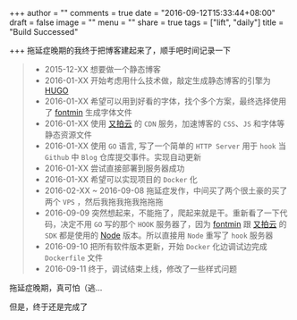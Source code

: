 +++
author = ""
comments = true
date = "2016-09-12T15:33:44+08:00"
draft = false
image = ""
menu = ""
share = true
tags = ["lift", "daily"]
title = "Build Successed"

+++
拖延症晚期的我终于把博客建起来了，顺手吧时间记录一下

 
> * 2015-12-XX 想要做一个静态博客
> * 2016-01-XX 开始考虑用什么技术做，敲定生成静态博客的引擎为 [HUGO](http://gohugo.io)
> * 2016-01-XX 希望可以用到好看的字体，找个多个方案，最终选择使用了 [fontmin](http://ecomfe.github.io/fontmin/) 生成字体文件
> * 2016-01-XX 使用 [又拍云](https://www.upyun.com/index.html) 的 `CDN` 服务，加速博客的 `CSS`、`JS` 和字体等静态资源文件
> * 2016-01-XX 使用 `GO` 语言,  写了一个简单的 `HTTP Server` 用于 `hook` 当 `Github` 中 `Blog` 仓库提交事件。实现自动更新
> * 2016-01-XX 尝试直接部署到服务器成功
> * 2016-01-XX 希望可以实现项目的 `Docker` 化
> * 2016-02-XX ~ 2016-09-08 拖延症发作，中间买了两个很土豪的买了两个 `VPS` ，然后我拖我拖我拖拖拖
> * 2016-09-09 突然想起来，不能拖了，爬起来就是干。重新看了一下代码，决定不用 `GO` 写的那个 `HOOK` 服务器了，因为 [fontmin](http://ecomfe.github.io/fontmin/)  跟 
[又拍云](https://www.upyun.com/index.html) 的 `SDK` 都是使用的 [Node](https://nodejs.org) 版本。所以直接用 `Node` 重写了 `hook` 服务器
> * 2016-09-10 把所有软件版本更新，开始 `Docker` 化边调试边完成 `Dockerfile` 文件
> * 2016-09-11 终于，调试结束上线，修改了一些样式问题


拖延症晚期，真可怕（逃...  

但是，终于还是完成了 
